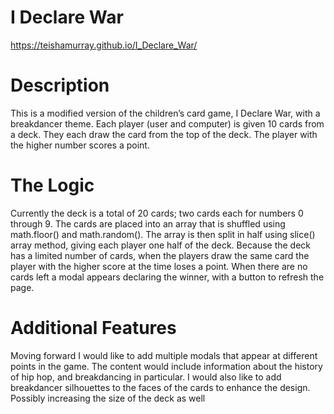 # I Declare War
https://teishamurray.github.io/I_Declare_War/

# Description
This is a modified version of the children’s card game, I Declare War, with a breakdancer theme. Each player (user and computer) is given 10 cards from a deck. They each draw the card from the top of the deck. The player with the higher number scores a point. 

# The Logic
Currently the deck is a total of 20 cards; two cards each for numbers 0 through 9.
The cards are placed into an array that is shuffled using math.floor() and math.random().
The array is then split in half using slice() array method, giving each player one half of the deck.
Because the deck has a limited number of cards, when the players draw the same card the player with the higher score at the time loses a point. 
When there are no cards left a modal appears declaring the winner, with a button to refresh the page. 

# Additional Features
Moving forward I would like to add multiple modals that appear at different points in the game. The content would include information about the history of hip hop, and breakdancing in particular.
I would also like to add breakdancer silhouettes to the faces of the cards to enhance the design. Possibly increasing the size of the deck as well

